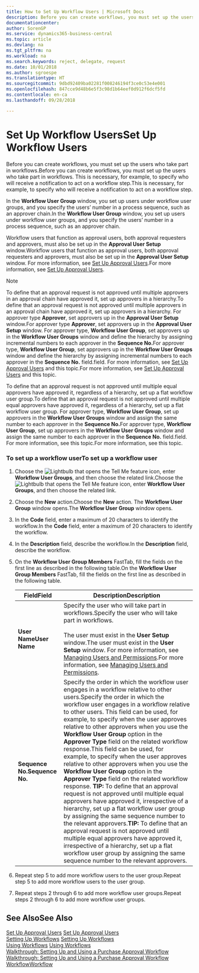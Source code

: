 ```yaml
---
title: How to Set Up Workflow Users | Microsoft Docs
description: Before you can create workflows, you must set up the users who take part in workflows. This is necessary, for example, to specify who will receive a notification to act on a workflow step.
documentationcenter: 
author: SorenGP
ms.service: dynamics365-business-central
ms.topic: article
ms.devlang: na
ms.tgt_pltfrm: na
ms.workload: na
ms.search.keywords: reject, delegate, request
ms.date: 10/01/2018
ms.author: sgroespe
ms.translationtype: HT
ms.sourcegitcommit: 9dbd92409ba02281f008246194f3ce0c53e4e001
ms.openlocfilehash: 847cce9d48b6e5f3c98d1b64eef0d912f6dcf5fd
ms.contentlocale: en-ca
ms.lasthandoff: 09/28/2018

---
```

# <a name="set-up-workflow-users"></a><span data-ttu-id="fd34a-104">Set Up Workflow Users</span><span class="sxs-lookup"><span data-stu-id="fd34a-104">Set Up Workflow Users</span></span>
<span data-ttu-id="fd34a-105">Before you can create workflows, you must set up the users who take part in workflows.</span><span class="sxs-lookup"><span data-stu-id="fd34a-105">Before you can create workflows, you must set up the users who take part in workflows.</span></span> <span data-ttu-id="fd34a-106">This is necessary, for example, to specify who will receive a notification to act on a workflow step.</span><span class="sxs-lookup"><span data-stu-id="fd34a-106">This is necessary, for example, to specify who will receive a notification to act on a workflow step.</span></span>  

<span data-ttu-id="fd34a-107">In the **Workflow User Group** window, you set up users under workflow user groups, and you specify the users’ number in a process sequence, such as an approver chain.</span><span class="sxs-lookup"><span data-stu-id="fd34a-107">In the **Workflow User Group** window, you set up users under workflow user groups, and you specify the users’ number in a process sequence, such as an approver chain.</span></span>  

<span data-ttu-id="fd34a-108">Workflow users that function as approval users, both approval requesters and approvers, must also be set up in the **Approval User Setup** window.</span><span class="sxs-lookup"><span data-stu-id="fd34a-108">Workflow users that function as approval users, both approval requesters and approvers, must also be set up in the **Approval User Setup** window.</span></span> <span data-ttu-id="fd34a-109">For more information, see [Set Up Approval Users](across-how-to-set-up-approval-users.md).</span><span class="sxs-lookup"><span data-stu-id="fd34a-109">For more information, see [Set Up Approval Users](across-how-to-set-up-approval-users.md).</span></span>  

> [!NOTE]  
>  <span data-ttu-id="fd34a-110">To define that an approval request is not approved until multiple approvers in an approval chain have approved it, set up approvers in a hierarchy.</span><span class="sxs-lookup"><span data-stu-id="fd34a-110">To define that an approval request is not approved until multiple approvers in an approval chain have approved it, set up approvers in a hierarchy.</span></span> <span data-ttu-id="fd34a-111">For approver type **Approver**, set approvers up in the **Approval User Setup** window.</span><span class="sxs-lookup"><span data-stu-id="fd34a-111">For approver type **Approver**, set approvers up in the **Approval User Setup** window.</span></span> <span data-ttu-id="fd34a-112">For approver type, **Workflow User Group**, set approvers up in the **Workflow User Groups** window and define the hierarchy by assigning incremental numbers to each approver in the **Sequence No.**</span><span class="sxs-lookup"><span data-stu-id="fd34a-112">For approver type, **Workflow User Group**, set approvers up in the **Workflow User Groups** window and define the hierarchy by assigning incremental numbers to each approver in the **Sequence No.**</span></span> <span data-ttu-id="fd34a-113">field.</span><span class="sxs-lookup"><span data-stu-id="fd34a-113">field.</span></span> <span data-ttu-id="fd34a-114">For more information, see [Set Up Approval Users](across-how-to-set-up-approval-users.md) and this topic.</span><span class="sxs-lookup"><span data-stu-id="fd34a-114">For more information, see [Set Up Approval Users](across-how-to-set-up-approval-users.md) and this topic.</span></span>  
>   
>  <span data-ttu-id="fd34a-115">To define that an approval request is not approved until multiple equal approvers have approved it, regardless of a hierarchy, set up a flat workflow user group.</span><span class="sxs-lookup"><span data-stu-id="fd34a-115">To define that an approval request is not approved until multiple equal approvers have approved it, regardless of a hierarchy, set up a flat workflow user group.</span></span> <span data-ttu-id="fd34a-116">For approver type, **Workflow User Group**, set up approvers in the **Workflow User Groups** window and assign the same number to each approver in the **Sequence No.**</span><span class="sxs-lookup"><span data-stu-id="fd34a-116">For approver type, **Workflow User Group**, set up approvers in the **Workflow User Groups** window and assign the same number to each approver in the **Sequence No.**</span></span> <span data-ttu-id="fd34a-117">field.</span><span class="sxs-lookup"><span data-stu-id="fd34a-117">field.</span></span> <span data-ttu-id="fd34a-118">For more information, see this topic.</span><span class="sxs-lookup"><span data-stu-id="fd34a-118">For more information, see this topic.</span></span>  

### <a name="to-set-up-a-workflow-user"></a><span data-ttu-id="fd34a-119">To set up a workflow user</span><span class="sxs-lookup"><span data-stu-id="fd34a-119">To set up a workflow user</span></span>  

1. <span data-ttu-id="fd34a-120">Choose the ![Lightbulb that opens the Tell Me feature](media/ui-search/search_small.png "Tell me what you want to do") icon, enter **Workflow User Groups**, and then choose the related link.</span><span class="sxs-lookup"><span data-stu-id="fd34a-120">Choose the ![Lightbulb that opens the Tell Me feature](media/ui-search/search_small.png "Tell me what you want to do") icon, enter **Workflow User Groups**, and then choose the related link.</span></span>  
2. <span data-ttu-id="fd34a-121">Choose the **New** action.</span><span class="sxs-lookup"><span data-stu-id="fd34a-121">Choose the **New** action.</span></span> <span data-ttu-id="fd34a-122">The **Workflow User Group** window opens.</span><span class="sxs-lookup"><span data-stu-id="fd34a-122">The **Workflow User Group** window opens.</span></span>  
3. <span data-ttu-id="fd34a-123">In the **Code** field, enter a maximum of 20 characters to identify the workflow.</span><span class="sxs-lookup"><span data-stu-id="fd34a-123">In the **Code** field, enter a maximum of 20 characters to identify the workflow.</span></span>  
4. <span data-ttu-id="fd34a-124">In the **Description** field, describe the workflow.</span><span class="sxs-lookup"><span data-stu-id="fd34a-124">In the **Description** field, describe the workflow.</span></span>  
5. <span data-ttu-id="fd34a-125">On the **Workflow User Group Members** FastTab, fill the fields on the first line as described in the following table.</span><span class="sxs-lookup"><span data-stu-id="fd34a-125">On the **Workflow User Group Members** FastTab, fill the fields on the first line as described in the following table.</span></span>  

    |<span data-ttu-id="fd34a-126">Field</span><span class="sxs-lookup"><span data-stu-id="fd34a-126">Field</span></span>|<span data-ttu-id="fd34a-127">Description</span><span class="sxs-lookup"><span data-stu-id="fd34a-127">Description</span></span>|  
    |---------------------------------|---------------------------------------|  
    |<span data-ttu-id="fd34a-128">**User Name**</span><span class="sxs-lookup"><span data-stu-id="fd34a-128">**User Name**</span></span>|<span data-ttu-id="fd34a-129">Specify the user who will take part in workflows.</span><span class="sxs-lookup"><span data-stu-id="fd34a-129">Specify the user who will take part in workflows.</span></span><br /><br /> <span data-ttu-id="fd34a-130">The user must exist in the **User Setup** window.</span><span class="sxs-lookup"><span data-stu-id="fd34a-130">The user must exist in the **User Setup** window.</span></span> <span data-ttu-id="fd34a-131">For more information, see [Managing Users and Permissions](ui-how-users-permissions.md).</span><span class="sxs-lookup"><span data-stu-id="fd34a-131">For more information, see [Managing Users and Permissions](ui-how-users-permissions.md).</span></span>|  
    |<span data-ttu-id="fd34a-132">**Sequence No.**</span><span class="sxs-lookup"><span data-stu-id="fd34a-132">**Sequence No.**</span></span>|<span data-ttu-id="fd34a-133">Specify the order in which the workflow user engages in a workflow relative to other users.</span><span class="sxs-lookup"><span data-stu-id="fd34a-133">Specify the order in which the workflow user engages in a workflow relative to other users.</span></span> <span data-ttu-id="fd34a-134">This field can be used, for example, to specify when the user approves relative to other approvers when you use the **Workflow User Group** option in the **Approver Type** field on the related workflow response.</span><span class="sxs-lookup"><span data-stu-id="fd34a-134">This field can be used, for example, to specify when the user approves relative to other approvers when you use the **Workflow User Group** option in the **Approver Type** field on the related workflow response.</span></span> <span data-ttu-id="fd34a-135">**TIP:**  To define that an approval request is not approved until multiple equal approvers have approved it, irrespective of a hierarchy, set up a flat workflow user group by assigning the same sequence number to the relevant approvers.</span><span class="sxs-lookup"><span data-stu-id="fd34a-135">**TIP:**  To define that an approval request is not approved until multiple equal approvers have approved it, irrespective of a hierarchy, set up a flat workflow user group by assigning the same sequence number to the relevant approvers.</span></span>|  
6. <span data-ttu-id="fd34a-136">Repeat step 5 to add more workflow users to the user group.</span><span class="sxs-lookup"><span data-stu-id="fd34a-136">Repeat step 5 to add more workflow users to the user group.</span></span>  
7. <span data-ttu-id="fd34a-137">Repeat steps 2 through 6 to add more workflow user groups.</span><span class="sxs-lookup"><span data-stu-id="fd34a-137">Repeat steps 2 through 6 to add more workflow user groups.</span></span>  

## <a name="see-also"></a><span data-ttu-id="fd34a-138">See Also</span><span class="sxs-lookup"><span data-stu-id="fd34a-138">See Also</span></span>  
<span data-ttu-id="fd34a-139">[Set Up Approval Users](across-how-to-set-up-approval-users.md) </span><span class="sxs-lookup"><span data-stu-id="fd34a-139">[Set Up Approval Users](across-how-to-set-up-approval-users.md) </span></span>  
<span data-ttu-id="fd34a-140">[Setting Up Workflows](across-set-up-workflows.md) </span><span class="sxs-lookup"><span data-stu-id="fd34a-140">[Setting Up Workflows](across-set-up-workflows.md) </span></span>  
<span data-ttu-id="fd34a-141">[Using Workflows](across-use-workflows.md) </span><span class="sxs-lookup"><span data-stu-id="fd34a-141">[Using Workflows](across-use-workflows.md) </span></span>  
<span data-ttu-id="fd34a-142">[Walkthrough: Setting Up and Using a Purchase Approval Workflow](walkthrough-setting-up-and-using-a-purchase-approval-workflow.md) </span><span class="sxs-lookup"><span data-stu-id="fd34a-142">[Walkthrough: Setting Up and Using a Purchase Approval Workflow](walkthrough-setting-up-and-using-a-purchase-approval-workflow.md) </span></span>  
[<span data-ttu-id="fd34a-143">Workflow</span><span class="sxs-lookup"><span data-stu-id="fd34a-143">Workflow</span></span>](across-workflow.md)   

